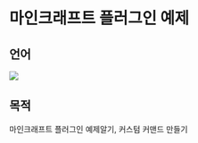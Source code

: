 # 마인크래프트 플러그인 예제
## 언어
<div>
<img src="https://img.shields.io/badge/Java-007396?style=flat-square&logo=OpenJDK&logoColor=white"> 
</div>

## 목적
마인크래프트 플러그인 예제알기, 커스텀 커맨드 만들기
